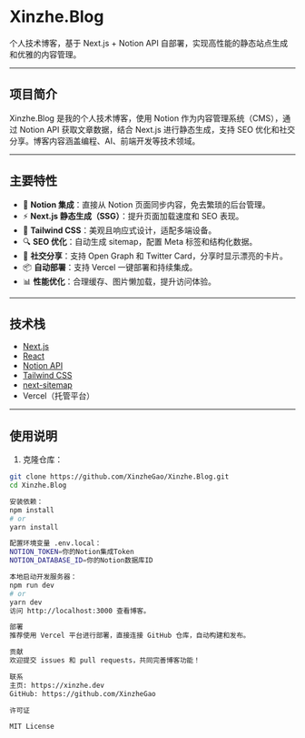 # Xinzhe.Blog

个人技术博客，基于 Next.js + Notion API 自部署，实现高性能的静态站点生成和优雅的内容管理。

---

## 项目简介

Xinzhe.Blog 是我的个人技术博客，使用 Notion 作为内容管理系统（CMS），通过 Notion API 获取文章数据，结合 Next.js 进行静态生成，支持 SEO 优化和社交分享。博客内容涵盖编程、AI、前端开发等技术领域。

---

## 主要特性

- 📝 **Notion 集成**：直接从 Notion 页面同步内容，免去繁琐的后台管理。
- ⚡ **Next.js 静态生成（SSG）**：提升页面加载速度和 SEO 表现。
- 🎨 **Tailwind CSS**：美观且响应式设计，适配多端设备。
- 🔍 **SEO 优化**：自动生成 sitemap，配置 Meta 标签和结构化数据。
- 🚀 **社交分享**：支持 Open Graph 和 Twitter Card，分享时显示漂亮的卡片。
- 📦 **自动部署**：支持 Vercel 一键部署和持续集成。
- 📊 **性能优化**：合理缓存、图片懒加载，提升访问体验。

---

## 技术栈

- [Next.js](https://nextjs.org/)
- [React](https://reactjs.org/)
- [Notion API](https://developers.notion.com/)
- [Tailwind CSS](https://tailwindcss.com/)
- [next-sitemap](https://github.com/iamvishnusankar/next-sitemap)
- Vercel（托管平台）

---

## 使用说明

1. 克隆仓库：

```bash
git clone https://github.com/XinzheGao/Xinzhe.Blog.git
cd Xinzhe.Blog

安装依赖：
npm install
# or
yarn install

配置环境变量 .env.local：
NOTION_TOKEN=你的Notion集成Token
NOTION_DATABASE_ID=你的Notion数据库ID

本地启动开发服务器：
npm run dev
# or
yarn dev
访问 http://localhost:3000 查看博客。

部署
推荐使用 Vercel 平台进行部署，直接连接 GitHub 仓库，自动构建和发布。

贡献
欢迎提交 issues 和 pull requests，共同完善博客功能！

联系
主页: https://xinzhe.dev
GitHub: https://github.com/XinzheGao

许可证

MIT License
